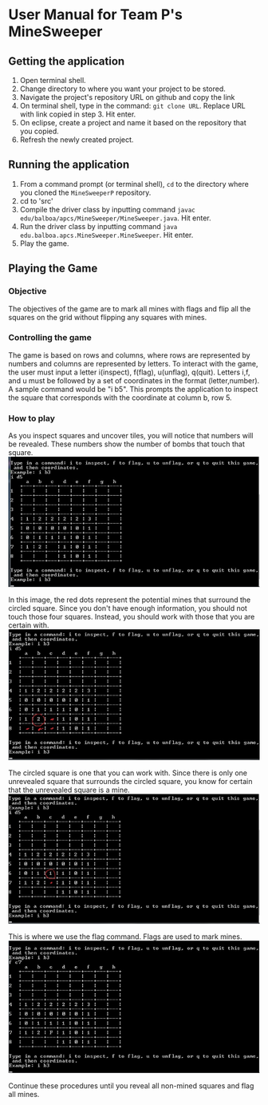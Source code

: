 User Manual for Team P's MineSweeper
===

## Getting the application
1. Open terminal shell.
2. Change directory to where you want your project to be stored.
3. Navigate the project's repository URL on github and copy the link
4. On terminal shell, type in the command: `git clone URL`. Replace URL with link copied in step 3. Hit enter.
5. On eclipse, create a project and name it based on the repository that you copied.
6. Refresh the newly created project.

## Running the application
1.  From a command prompt (or terminal shell), `cd` to the directory where you cloned the `MineSweeperP` repository.
2.  cd to 'src'
3.  Compile the driver class by inputting command `javac edu/balboa/apcs/MineSweeper/MineSweeper.java`. Hit enter.
4.  Run the driver class by inputting command `java edu.balboa.apcs.MineSweeper.MineSweeper`. Hit enter.
5.  Play the game.

## Playing the Game
### Objective
The objectives of the game are to mark all mines with flags and flip all the squares on the grid without flipping any squares with mines. 
### Controlling the game
The game is based on rows and columns, where rows are represented by numbers and columns are represented by letters. To interact with the game, the user must input a letter i(inspect), f(flag), u(unflag), q(quit). Letters i,f, and u must be followed by a set of coordinates in the format (letter,number). A sample command would be "i b5". This prompts the application to inspect the square that corresponds with the coordinate at column b, row 5.

### How to play
As you inspect squares and uncover tiles, you will notice that numbers will be revealed. These numbers show the number of bombs that touch that square.
![alt text](images/minesweeper1.jpg)

In this image, the red dots represent the potential mines that surround the circled square. Since you don't have enough information, you should not touch those four squares. Instead, you should work with those that you are certain with.
![alt text](images/minesweeper2.jpg)

The circled square is one that you can work with. Since there is only one unrevealed square that surrounds the circled square, you know for certain that the unrevealed square is a mine.
![alt text](images/minesweeper3.jpg)

This is where we use the flag command. Flags are used to mark mines.
![alt text](images/minesweeper4.jpg)


Continue these procedures until you reveal all non-mined squares and flag all mines.




